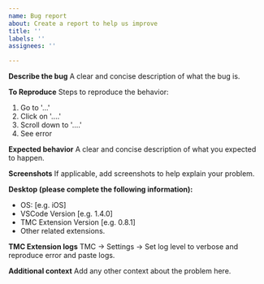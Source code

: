 ```yaml
---
name: Bug report
about: Create a report to help us improve
title: ''
labels: ''
assignees: ''

---
```


**Describe the bug**
A clear and concise description of what the bug is.

**To Reproduce**
Steps to reproduce the behavior:
1. Go to '...'
2. Click on '....'
3. Scroll down to '....'
4. See error

**Expected behavior**
A clear and concise description of what you expected to happen.

**Screenshots**
If applicable, add screenshots to help explain your problem.

**Desktop (please complete the following information):**
 - OS: [e.g. iOS]
 - VSCode Version [e.g. 1.4.0]
 - TMC Extension Version [e.g. 0.8.1]
 - Other related extensions.

**TMC Extension logs**
TMC -> Settings -> Set log level to verbose and reproduce error and paste logs.

**Additional context**
Add any other context about the problem here.

